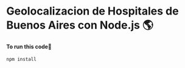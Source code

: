 # Geolocalizacion de Hospitales de Buenos Aires con Node.js 🌎

#### To run this code🚀
`npm install`
